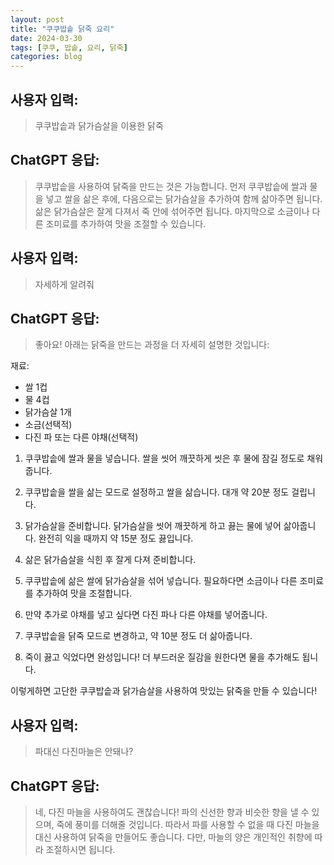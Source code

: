 ```yaml
---
layout: post
title: "쿠쿠밥솥 닭죽 요리"
date: 2024-03-30
tags: [쿠쿠, 밥솥, 요리, 닭죽]
categories: blog
---
```


## 사용자 입력:
> 쿠쿠밥솥과 닭가슴살을 이용한 닭죽

## ChatGPT 응답:
> 쿠쿠밥솥을 사용하여 닭죽을 만드는 것은 가능합니다. 먼저 쿠쿠밥솥에 쌀과 물을 넣고 쌀을 삶은 후에, 다음으로는 닭가슴살을 추가하여 함께 삶아주면 됩니다. 삶은 닭가슴살은 잘게 다져서 죽 안에 섞어주면 됩니다. 마지막으로 소금이나 다른 조미료를 추가하여 맛을 조절할 수 있습니다.

## 사용자 입력:
> 자세하게 알려줘

## ChatGPT 응답:
> 좋아요! 아래는 닭죽을 만드는 과정을 더 자세히 설명한 것입니다:

재료:
- 쌀 1컵
- 물 4컵
- 닭가슴살 1개
- 소금(선택적)
- 다진 파 또는 다른 야채(선택적)

1. 쿠쿠밥솥에 쌀과 물을 넣습니다. 쌀을 씻어 깨끗하게 씻은 후 물에 잠길 정도로 채워줍니다.

2. 쿠쿠밥솥을 쌀을 삶는 모드로 설정하고 쌀을 삶습니다. 대개 약 20분 정도 걸립니다.

3. 닭가슴살을 준비합니다. 닭가슴살을 씻어 깨끗하게 하고 끓는 물에 넣어 삶아줍니다. 완전히 익을 때까지 약 15분 정도 끓입니다.

4. 삶은 닭가슴살을 식힌 후 잘게 다져 준비합니다.

5. 쿠쿠밥솥에 삶은 쌀에 닭가슴살을 섞어 넣습니다. 필요하다면 소금이나 다른 조미료를 추가하여 맛을 조절합니다.

6. 만약 추가로 야채를 넣고 싶다면 다진 파나 다른 야채를 넣어줍니다.

7. 쿠쿠밥솥을 닭죽 모드로 변경하고, 약 10분 정도 더 삶아줍니다.

8. 죽이 끓고 익었다면 완성입니다! 더 부드러운 질감을 원한다면 물을 추가해도 됩니다.

이렇게하면 고단한 쿠쿠밥솥과 닭가슴살을 사용하여 맛있는 닭죽을 만들 수 있습니다!

## 사용자 입력:
> 파대신 다진마늘은 안돼나?

## ChatGPT 응답:
> 네, 다진 마늘을 사용하여도 괜찮습니다! 파의 신선한 향과 비슷한 향을 낼 수 있으며, 죽에 풍미를 더해줄 것입니다. 따라서 파를 사용할 수 없을 때 다진 마늘을 대신 사용하여 닭죽을 만들어도 좋습니다. 다만, 마늘의 양은 개인적인 취향에 따라 조절하시면 됩니다.

